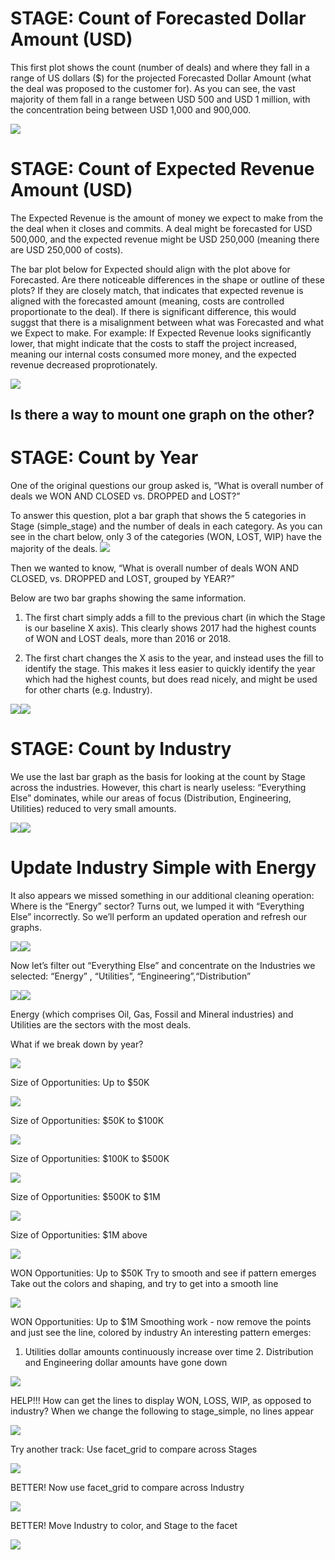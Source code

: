 STAGE: Count of Forecasted Dollar Amount (USD)
==============================================

This first plot shows the count (number of deals) and where they fall in
a range of US dollars ($) for the projected Forecasted Dollar Amount
(what the deal was proposed to the customer for). As you can see, the
vast majority of them fall in a range between USD 500 and USD 1 million,
with the concentration being between USD 1,000 and 900,000.

![](OppAnalysis_DataStory_files/figure-markdown_strict/unnamed-chunk-2-1.png)

STAGE: Count of Expected Revenue Amount (USD)
=============================================

The Expected Revenue is the amount of money we expect to make from the
the deal when it closes and commits. A deal might be forecasted for USD
500,000, and the expected revenue might be USD 250,000 (meaning there
are USD 250,000 of costs).

The bar plot below for Expected should align with the plot above for
Forecasted. Are there noticeable differences in the shape or outline of
these plots? If they are closely match, that indicates that expected
revenue is aligned with the forecasted amount (meaning, costs are
controlled proportionate to the deal). If there is significant
difference, this would suggst that there is a misalignment between what
was Forecasted and what we Expect to make. For example: If Expected
Revenue looks significantly lower, that might indicate that the costs to
staff the project increased, meaning our internal costs consumed more
money, and the expected revenue decreased proprotionately.

![](OppAnalysis_DataStory_files/figure-markdown_strict/unnamed-chunk-3-1.png)

Is there a way to mount one graph on the other?
-----------------------------------------------

STAGE: Count by Year
====================

One of the original questions our group asked is, “What is overall
number of deals we WON AND CLOSED vs. DROPPED and LOST?”

To answer this question, plot a bar graph that shows the 5 categories in
Stage (simple\_stage) and the number of deals in each category. As you
can see in the chart below, only 3 of the categories (WON, LOST, WIP)
have the majority of the deals.
![](OppAnalysis_DataStory_files/figure-markdown_strict/unnamed-chunk-4-1.png)

Then we wanted to know, “What is overall number of deals WON AND CLOSED,
vs. DROPPED and LOST, grouped by YEAR?”

Below are two bar graphs showing the same information.

1.  The first chart simply adds a fill to the previous chart (in which
    the Stage is our baseline X axis). This clearly shows 2017 had the
    highest counts of WON and LOST deals, more than 2016 or 2018.

2.  The first chart changes the X asis to the year, and instead uses the
    fill to identify the stage. This makes it less easier to quickly
    identify the year which had the highest counts, but does read
    nicely, and might be used for other charts (e.g. Industry).

![](OppAnalysis_DataStory_files/figure-markdown_strict/unnamed-chunk-5-1.png)![](OppAnalysis_DataStory_files/figure-markdown_strict/unnamed-chunk-5-2.png)

STAGE: Count by Industry
========================

We use the last bar graph as the basis for looking at the count by Stage
across the industries. However, this chart is nearly useless:
“Everything Else” dominates, while our areas of focus (Distribution,
Engineering, Utilities) reduced to very small amounts.

![](OppAnalysis_DataStory_files/figure-markdown_strict/unnamed-chunk-6-1.png)![](OppAnalysis_DataStory_files/figure-markdown_strict/unnamed-chunk-6-2.png)

Update Industry Simple with Energy
==================================

It also appears we missed something in our additional cleaning
operation: Where is the “Energy” sector? Turns out, we lumped it with
“Everything Else” incorrectly. So we’ll perform an updated operation and
refresh our graphs.

![](OppAnalysis_DataStory_files/figure-markdown_strict/unnamed-chunk-7-1.png)![](OppAnalysis_DataStory_files/figure-markdown_strict/unnamed-chunk-7-2.png)

Now let’s filter out “Everything Else” and concentrate on the Industries
we selected: “Energy” , “Utilities”, “Engineering”,“Distribution”

![](OppAnalysis_DataStory_files/figure-markdown_strict/unnamed-chunk-8-1.png)![](OppAnalysis_DataStory_files/figure-markdown_strict/unnamed-chunk-8-2.png)

Energy (which comprises Oil, Gas, Fossil and Mineral industries) and
Utilities are the sectors with the most deals.

What if we break down by year?

![](OppAnalysis_DataStory_files/figure-markdown_strict/unnamed-chunk-9-1.png)

Size of Opportunities: Up to $50K

![](OppAnalysis_DataStory_files/figure-markdown_strict/OPRHAD-1.png)

Size of Opportunities: $50K to $100K

![](OppAnalysis_DataStory_files/figure-markdown_strict/MALACHY-1.png)

Size of Opportunities: $100K to $500K

![](OppAnalysis_DataStory_files/figure-markdown_strict/KENDRA-1.png)

Size of Opportunities: $500K to $1M

![](OppAnalysis_DataStory_files/figure-markdown_strict/JENNIFER-1.png)

Size of Opportunities: $1M above

![](OppAnalysis_DataStory_files/figure-markdown_strict/HAROLD-1.png)

WON Opportunities: Up to $50K Try to smooth and see if pattern emerges
Take out the colors and shaping, and try to get into a smooth line

![](OppAnalysis_DataStory_files/figure-markdown_strict/GEORGE-1.png)

WON Opportunities: Up to $1M Smoothing work - now remove the points and
just see the line, colored by industry An interesting pattern emerges:
1. Utilities dollar amounts continuously increase over time 2.
Distribution and Engineering dollar amounts have gone down

![](OppAnalysis_DataStory_files/figure-markdown_strict/ERNIE-1.png)

HELP!!! How can get the lines to display WON, LOSS, WIP, as opposed to
industry? When we change the following to stage\_simple, no lines appear

![](OppAnalysis_DataStory_files/figure-markdown_strict/DEAN-1.png)

Try another track: Use facet\_grid to compare across Stages

![](OppAnalysis_DataStory_files/figure-markdown_strict/CHRIS-1.png)

BETTER! Now use facet\_grid to compare across Industry

![](OppAnalysis_DataStory_files/figure-markdown_strict/BOB-1.png)

BETTER! Move Industry to color, and Stage to the facet

![](OppAnalysis_DataStory_files/figure-markdown_strict/FRANK-1.png)

